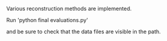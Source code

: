 Various reconstruction methods are implemented.

Run 'python final evaluations.py'

and be sure to check that the data files are visible in the path.
